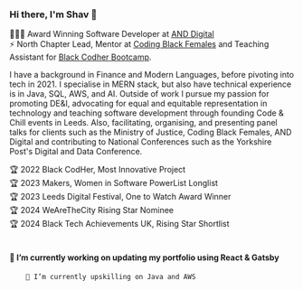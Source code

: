 ### Hi there, I'm Shav 👋 

👩🏾‍💻 Award Winning Software Developer at [AND Digital](https://www.and.digital) <br />
⚡ North Chapter Lead, Mentor at [Coding Black Females](https://codingblackfemales.com/) and Teaching Assistant for [Black Codher Bootcamp](https://blackcodher.com/). 

I have a background in Finance and Modern Languages, before pivoting into tech in 2021. I specialise in MERN stack, but also have technical experience is in Java, SQL, AWS, and AI. Outside of work I pursue my passion for promoting DE&I, advocating for equal and equitable representation in technology and teaching software development through founding Code & Chill events in Leeds. Also, facilitating, organising, and presenting panel talks for clients such as the Ministry of Justice, Coding Black Females, AND Digital and contributing to National Conferences such as the Yorkshire Post's Digital and Data Conference.

🏆 2022 Black CodHer, Most Innovative Project <br/>
🏆 2023 Makers, Women in Software PowerList Longlist <br/>
🏆 2023 Leeds Digital Festival, One to Watch Award Winner <br/>
🏆 2024 WeAreTheCity Rising Star Nominee <br/>
🏆 2024 Black Tech Achievements UK, Rising Star Shortlist
<br /> <br />
#### 🔭 I’m currently working on updating my portfolio using React & Gatsby
        🌱 I’m currently upskilling on Java and AWS

<!--
**sxpydo/sxpydo** is a ✨ _special_ ✨ repository because its `README.md` (this file) appears on your GitHub profile.

Here are some ideas to get you started:

- 🔭 I’m currently working on ...
- 🌱 I’m currently learning ...
- 👯 I’m looking to collaborate on ...
- 🤔 I’m looking for help with ...
- 💬 Ask me about ...
- 📫 How to reach me: ...
- 😄 Pronouns: ...
- ⚡ Fun fact: ...
-->
